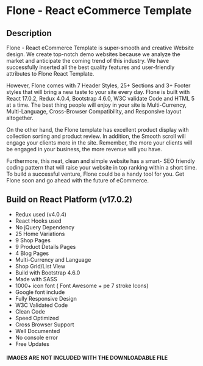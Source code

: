 # Flone - React eCommerce Template

## Description

Flone - React eCommerce Template is super-smooth and creative Website design. We create top-notch demo websites because we analyze the market and anticipate the coming trend of this industry. We have successfully inserted all the best quality features and user-friendly attributes to Flone React Template.

However, Flone comes with 7 Header Styles, 25+ Sections and 3+ Footer styles that will bring a new taste to your site every day. Flone is built with React 17.0.2, Redux 4.0.4, Bootstrap 4.6.0, W3C validate Code and HTML 5 at a time. The best thing people will enjoy in your site is Multi-Currency, Multi-Language, Cross-Browser Compatibility, and Responsive layout altogether.

On the other hand, the Flone template has excellent product display with collection sorting and product review. In addition, the Smooth scroll will engage your clients more in the site. Remember, the more your clients will be engaged in your business, the more revenue will you have.

Furthermore, this neat, clean and simple website has a smart- SEO friendly coding pattern that will raise your website in top ranking within a short time. To build a successful venture, Flone could be a handy tool for you. Get Flone soon and go ahead with the future of eCommerce.

## Build on React Platform (v17.0.2)

- Redux used (v4.0.4)
- React Hooks used
- No jQuery Dependency
- 25 Home Variations
- 9 Shop Pages
- 9 Product Details Pages
- 4 Blog Pages
- Multi-Currency and Language
- Shop Grid/List View
- Build with Bootstrap 4.6.0
- Made with SASS
- 1000+ icon font ( Font Awesome + pe 7 stroke Icons)
- Google font include
- Fully Responsive Design
- W3C Validated Code
- Clean Code
- Speed Optimized
- Cross Browser Support
- Well Documented
- No console error
- Free Updates
#### IMAGES ARE NOT INCLUDED WITH THE DOWNLOADABLE FILE

